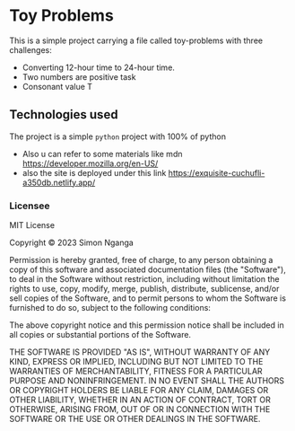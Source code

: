 # Toy Problems
This is  a simple project carrying a file called toy-problems with three challenges:
 -  Converting 12-hour time to 24-hour time.
 -  Two numbers are positive task
 -  Consonant value 
 T


##      Technologies used

The  project is  a simple   `python`  project  with 100% of python
- Also u can  refer to  some  materials like mdn https://developer.mozilla.org/en-US/
-  also the site is  deployed under this link  https://exquisite-cuchufli-a350db.netlify.app/

### Licensee
MIT License

Copyright © 2023 Simon Nganga

Permission is hereby granted, free of charge, to any person obtaining a copy of this software and associated documentation files (the "Software"), to deal in the Software without restriction, including without limitation the rights to use, copy, modify, merge, publish, distribute, sublicense, and/or sell copies of the Software, and to permit persons to whom the Software is furnished to do so, subject to the following conditions:

The above copyright notice and this permission notice shall be included in all copies or substantial portions of the Software.

THE SOFTWARE IS PROVIDED "AS IS", WITHOUT WARRANTY OF ANY KIND, EXPRESS OR IMPLIED, INCLUDING BUT NOT LIMITED TO THE WARRANTIES OF MERCHANTABILITY, FITNESS FOR A PARTICULAR PURPOSE AND NONINFRINGEMENT. IN NO EVENT SHALL THE AUTHORS OR COPYRIGHT HOLDERS BE LIABLE FOR ANY CLAIM, DAMAGES OR OTHER LIABILITY, WHETHER IN AN ACTION OF CONTRACT, TORT OR OTHERWISE, ARISING FROM, OUT OF OR IN CONNECTION WITH THE SOFTWARE OR THE USE OR OTHER DEALINGS IN THE SOFTWARE.